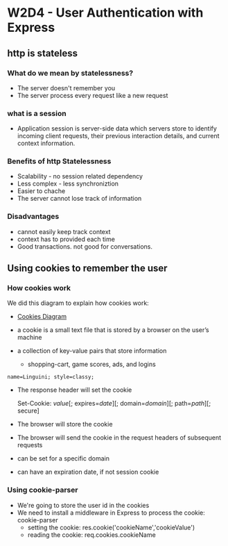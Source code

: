 # W2D4 - User Authentication with Express

## http is stateless

### What do we mean by statelessness?

- The server doesn't remember you
- The server process every request like a new request

### what is a session

- Application session is server-side data which servers store to identify incoming client requests, their previous interaction details, and current context information.

### Benefits of http Statelessness

- Scalability - no session related dependency
- Less complex - less synchroniztion
- Easier to chache
- The server cannot lose track of information

### Disadvantages

- cannot easily keep track context
- context has to provided each time
- Good transactions. not good for conversations.

## Using cookies to remember the user

### How cookies work

We did this diagram to explain how cookies work:

- [Cookies Diagram](https://drive.google.com/file/d/1_9FET5lWOAXk1s5gaSkAO6qjSw0n9aQw/view?usp=sharing)

- a cookie is a small text file that is stored by a browser on the user’s machine

- a collection of key-value pairs that store information
  - shopping-cart, game scores, ads, and logins

`name=Linguini; style=classy;`

- The response header will set the cookie

  Set-Cookie: <em>value</em>[; expires=<em>date</em>][; domain=<em>domain</em>][; path=<em>path</em>][; secure]

- The browser will store the cookie
- The browser will send the cookie in the request headers of subsequent requests
- can be set for a specific domain
- can have an expiration date, if not session cookie

### Using cookie-parser

- We're going to store the user id in the cookies
- We need to install a middleware in Express to process the cookie: cookie-parser
  - setting the cookie: res.cookie('cookieName','cookieValue')
  - reading the cookie: req.cookies.cookieName
